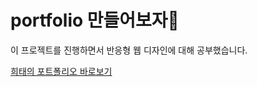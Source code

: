 # portfolio 만들어보자👾

이 프로젝트를 진행하면서 반응형 웹 디자인에 대해 공부했습니다.

<a href="https://heeeete.github.io/portfoilo/" target="_blank">희태의 포트폴리오 바로보기</a>
